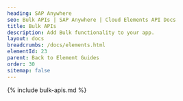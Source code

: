 ```yaml
---
heading: SAP Anywhere
seo: Bulk APIs | SAP Anywhere | Cloud Elements API Docs
title: Bulk APIs
description: Add Bulk functionality to your app.
layout: docs
breadcrumbs: /docs/elements.html
elementId: 23
parent: Back to Element Guides
order: 30
sitemap: false
---
```


{% include bulk-apis.md %}
